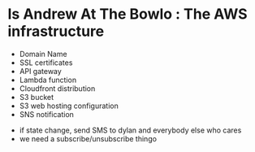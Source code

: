 # Is Andrew At The Bowlo : The AWS infrastructure

* Domain Name
* SSL certificates
* API gateway
* Lambda function
* Cloudfront distribution
* S3 bucket
* S3 web hosting configuration
* SNS notification
- if state change, send SMS to dylan and everybody else who cares 
- we need a subscribe/unsubscribe thingo
